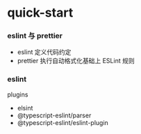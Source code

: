 # quick-start

### eslint 与 prettier

- eslint 定义代码约定
- prettier 执行自动格式化基础上 ESLint 规则

### eslint

plugins

- elsint
- @typescript-eslint/parser
- @typescript-eslint/eslint-plugin
